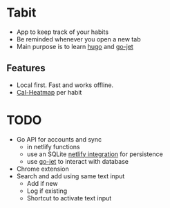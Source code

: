 # Tabit
- App to keep track of your habits
- Be reminded whenever you open a new tab
- Main purpose is to learn [hugo](https://github.com/gohugoio/hugo) and [go-jet](https://github.com/go-jet/jet)

## Features
- Local first. Fast and works offline.
- [Cal-Heatmap](https://cal-heatmap.com) per habit

# TODO
- Go API for accounts and sync
  - in netlify functions
  - use an SQLite [netlify integration](https://www.netlify.com/integrations/database-and-backend/) for persistence
  - use [go-jet](https://github.com/go-jet/jet) to interact with database
- Chrome extension
- Search and add using same text input
  - Add if new
  - Log if existing
  - Shortcut to activate text input